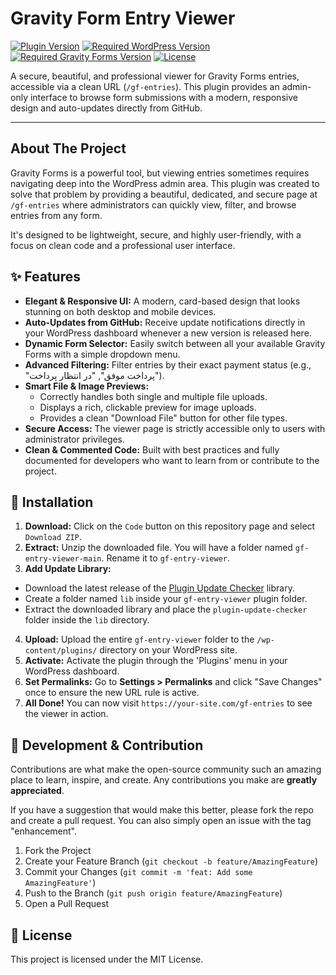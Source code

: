 # Gravity Form Entry Viewer

[![Plugin Version](https://img.shields.io/badge/Version-7.1-blue.svg)](https://github.com/alikalbasi/gf-entry-viewer)
[![Required WordPress Version](https://img.shields.io/badge/WordPress-5.5%2B-orange.svg)](https://wordpress.org/download/)
[![Required Gravity Forms Version](https://img.shields.io/badge/Gravity%20Forms-2.5%2B-red.svg)](https://www.gravityforms.com)
[![License](https://img.shields.io/badge/License-MIT-green.svg)](https://opensource.org/licenses/MIT)

A secure, beautiful, and professional viewer for Gravity Forms entries, accessible via a clean URL (`/gf-entries`). This plugin provides an admin-only interface to browse form submissions with a modern, responsive design and auto-updates directly from GitHub.

---


## About The Project

Gravity Forms is a powerful tool, but viewing entries sometimes requires navigating deep into the WordPress admin area. This plugin was created to solve that problem by providing a beautiful, dedicated, and secure page at `/gf-entries` where administrators can quickly view, filter, and browse entries from any form.

It's designed to be lightweight, secure, and highly user-friendly, with a focus on clean code and a professional user interface.

## ✨ Features

- **Elegant & Responsive UI:** A modern, card-based design that looks stunning on both desktop and mobile devices.
- **Auto-Updates from GitHub:** Receive update notifications directly in your WordPress dashboard whenever a new version is released here.
- **Dynamic Form Selector:** Easily switch between all your available Gravity Forms with a simple dropdown menu.
- **Advanced Filtering:** Filter entries by their exact payment status (e.g., "پرداخت موفق", "در انتظار پرداخت").
- **Smart File & Image Previews:**
  - Correctly handles both single and multiple file uploads.
  - Displays a rich, clickable preview for image uploads.
  - Provides a clean "Download File" button for other file types.
- **Secure Access:** The viewer page is strictly accessible only to users with administrator privileges.
- **Clean & Commented Code:** Built with best practices and fully documented for developers who want to learn from or contribute to the project.

## 🚀 Installation

1.  **Download:** Click on the `Code` button on this repository page and select `Download ZIP`.
2.  **Extract:** Unzip the downloaded file. You will have a folder named `gf-entry-viewer-main`. Rename it to `gf-entry-viewer`.
3.  **Add Update Library:**
  - Download the latest release of the [Plugin Update Checker](https://github.com/YahnisElsts/plugin-update-checker/releases/latest) library.
  - Create a folder named `lib` inside your `gf-entry-viewer` plugin folder.
  - Extract the downloaded library and place the `plugin-update-checker` folder inside the `lib` directory.
4.  **Upload:** Upload the entire `gf-entry-viewer` folder to the `/wp-content/plugins/` directory on your WordPress site.
5.  **Activate:** Activate the plugin through the 'Plugins' menu in your WordPress dashboard.
6.  **Set Permalinks:** Go to **Settings > Permalinks** and click "Save Changes" once to ensure the new URL rule is active.
7.  **All Done!** You can now visit `https://your-site.com/gf-entries` to see the viewer in action.

## 🔧 Development & Contribution

Contributions are what make the open-source community such an amazing place to learn, inspire, and create. Any contributions you make are **greatly appreciated**.

If you have a suggestion that would make this better, please fork the repo and create a pull request. You can also simply open an issue with the tag "enhancement".

1.  Fork the Project
2.  Create your Feature Branch (`git checkout -b feature/AmazingFeature`)
3.  Commit your Changes (`git commit -m 'feat: Add some AmazingFeature'`)
4.  Push to the Branch (`git push origin feature/AmazingFeature`)
5.  Open a Pull Request

## 📄 License

This project is licensed under the MIT License.